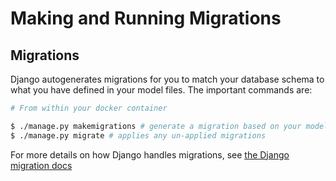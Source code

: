 # Making and Running Migrations

## Migrations

Django autogenerates migrations for you to match your database schema to
what you have defined in your model files. The important commands are:

```bash
# From within your docker container

$ ./manage.py makemigrations # generate a migration based on your models
$ ./manage.py migrate # applies any un-applied migrations
```

For more details on how Django handles migrations, see [the Django
migration
docs](https://docs.djangoproject.com/en/4.0/topics/migrations/)

